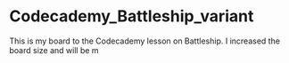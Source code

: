 # Codecademy_Battleship_variant
This is my board to the Codecademy lesson on Battleship.  I increased the board size and will be m
